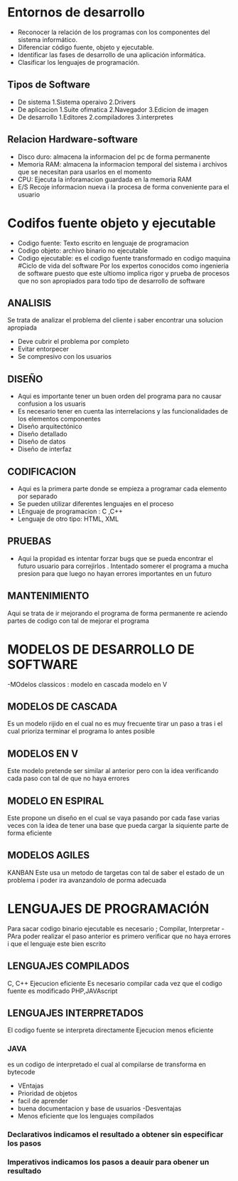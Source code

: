 # Entornos de desarrollo
- Reconocer la relación de los programas con los componentes del sistema informático.
- Diferenciar código fuente, objeto y ejecutable.
- Identificar las fases de desarrollo de una aplicación informática.
- Clasificar los lenguajes de programación.
## Tipos de Software
- De sistema
1.Sistema operaivo
2.Drivers
- De aplicacion
1.Suite ofimatica
2.Navegador
3.Edicion de imagen
- De desarrollo
1.Editores
2.compiladores
3.interpretes
## Relacion Hardware-software
- Disco duro: almacena la informacion del pc de forma permanente
- Memoria RAM: almacena la informacion temporal del sistema  i archivos que se necesitan para usarlos en el momento
- CPU: Ejecuta la inforamacion guardada en la memoria RAM
- E/S Recoje informacion nueva i la procesa de forma conveniente para el usuario
# Codifos fuente objeto y ejecutable
- Codigo fuente: Texto escrito en lenguaje de programacion
- Codigo objeto: archivo binario no ejecutable 
- Codigo ejecutable: es el codigo fuente transformado en codigo maquina
#Ciclo de vida del software
Por los expertos conocidos como ingenieria de software puesto que este ultiomo implica rigor y prueba de procesos que no son apropiados para todo tipo de desarrollo de software
## ANALISIS
Se trata de analizar el problema  del cliente i saber encontrar una solucion apropiada
- Deve cubrir el problema por completo
- Evitar entorpecer
- Se compresivo con los usuarios
## DISEÑO
- Aqui es importante tener un buen orden del programa para no causar confusion a los usuaris
- Es necesario tener en cuenta las interrelacions  y las funcionalidades de los elementos componentes
- Diseño arquitectónico 
- Diseño detallado 
- Diseño de datos 
- Diseño de interfaz
## CODIFICACION
- Aqui es la primera parte donde se empieza a programar cada elemento por separado
- Se pueden utilizar diferentes lenguajes en el proceso
- LEnguaje de programacion : C ,C++
- Lenguaje de otro tipo: HTML, XML
## PRUEBAS
- Aqui la propidad es intentar forzar bugs que se pueda encontrar el futuro usuario para correjirlos
.  Intentado  somerer el programa a mucha presion para que luego no hayan errores importantes en un futuro
## MANTENIMIENTO
Aqui se trata de ir mejorando el programa de forma permanente re aciendo partes de codigo con tal de mejorar el programa
# MODELOS DE DESARROLLO DE SOFTWARE
-MOdelos classicos : modelo en cascada modelo en V
## MODELOS DE CASCADA 
Es un modelo rijido en el cual no es muy frecuente tirar un paso a tras i el cual prioriza terminar el programa lo antes posible
## MODELOS EN V
Este modelo pretende ser similar al anterior pero con la idea verificando cada paso con tal de que no haya errores
## MODELO EN ESPIRAL 
Este propone un diseño en el cual se vaya pasando por cada fase varias veces con la idea de tener una base que pueda cargar la siquiente parte de forma eficiente
## MODELOS AGILES
KANBAN
Este usa un metodo de targetas con tal de saber el estado de un problema i poder ira avanzandolo de porma adecuada

# LENGUAJES DE PROGRAMACIÓN

Para sacar codigo binario ejecutable es necesario ; Compilar, Interpretar
-PAra poder realizar el paso anterior es primero verificar que no haya errores i que el lenguaje este bien escrito
## LENGUAJES COMPILADOS
C, C++
Ejecucion eficiente
Es necesario compilar cada vez que el codigo fuente es modificado
PHP,JAVAscript
## LENGUAJES INTERPRETADOS
El codigo fuente se interpreta directamente
Ejecucion menos eficiente
### JAVA
es un codigo de interpretado el cual al compilarse de transforma en bytecode
- VEntajas
- Prioridad de objetos
- facil de aprender
- buena documentacion y base de usuarios
-Desventajas 
- Menos eficiente que los lenguajes compilados
### Declarativos indicamos el resultado a obtener sin especificar los pasos
### Imperativos indicamos los pasos a deauir para obener un resultado

















